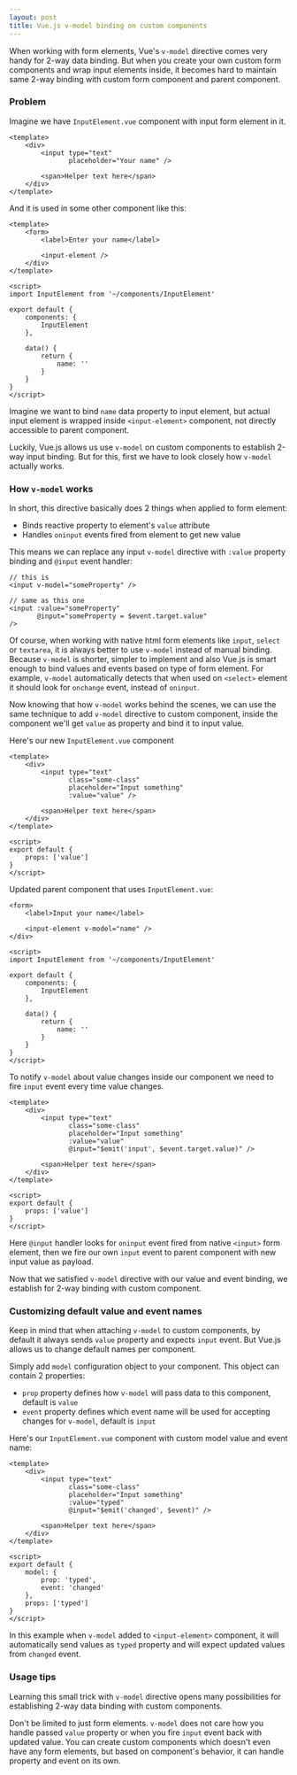 ```yaml
---
layout: post
title: Vue.js v-model binding on custom components
---
```


When working with form elements, Vue's `v-model` directive comes very handy for 2-way data binding.
But when you create your own custom form components and wrap input elements inside, 
it becomes hard to maintain same 2-way binding with custom form component and parent component.
<!--more-->

### Problem

Imagine we have `InputElement.vue` component with input form element in it.
``` vue
<template>
    <div>
        <input type="text"
               placeholder="Your name" />

        <span>Helper text here</span>
    </div>
</template>
```

And it is used in some other component like this:

``` vue
<template>
    <form>
        <label>Enter your name</label>

        <input-element />
    </div>
</template>

<script>
import InputElement from '~/components/InputElement'

export default {
    components: {
        InputElement
    },

    data() {
        return {
            name: ''
        }
    }
}
</script>
```

Imagine we want to bind `name` data property to input element, 
but actual input element is wrapped inside `<input-element>` component, not directly accessible to parent component.

Luckily, Vue.js allows us use `v-model` on custom components to establish 2-way input binding.
But for this, first we have to look closely how `v-model` actually works.

### How `v-model` works

In short, this directive basically does 2 things when applied to form element:
* Binds reactive property to element's `value` attribute
* Handles `oninput` events fired from element to get new value

This means we can replace any input `v-model` directive with `:value` property binding and `@input` event handler:

``` vue
// this is
<input v-model="someProperty" />

// same as this one
<input :value="someProperty" 
       @input="someProperty = $event.target.value"
/>
```

Of course, when working with native html form elements like `input`, `select` or `textarea`, 
it is always better to use `v-model` instead of manual binding.
Because `v-model` is shorter, simpler to implement and 
also Vue.js is smart enough to bind values and events based on type of form element.
For example, `v-model` automatically detects that when used on `<select>` element 
it should look for `onchange` event, instead of `oninput`.

Now knowing that how `v-model` works behind the scenes, 
we can use the same technique to add `v-model` directive to custom component,
inside the component we'll get `value` as property and bind it to input value.

Here's our new `InputElement.vue` component
``` vue
<template>
    <div>
        <input type="text"
               class="some-class"
               placeholder="Input something"
               :value="value" />

        <span>Helper text here</span>
    </div>
</template>

<script>
export default {
    props: ['value']
}
</script>
```

Updated parent component that uses `InputElement.vue`:

``` vue
<form>
    <label>Input your name</label>

    <input-element v-model="name" />
</div>

<script>
import InputElement from '~/components/InputElement'

export default {
    components: {
        InputElement
    },

    data() {
        return {
            name: ''
        }
    }
}
</script>
```

To notify `v-model` about value changes inside our component we need to fire `input` event every time value changes.

``` vue
<template>
    <div>
        <input type="text"
               class="some-class"
               placeholder="Input something"
               :value="value"
               @input="$emit('input', $event.target.value)" />

        <span>Helper text here</span>
    </div>
</template>

<script>
export default {
    props: ['value']
}
</script>
```

Here `@input` handler looks for `oninput` event fired from native `<input>` form element,
then we fire our own `input` event to parent component with new input value as payload.

Now that we satisfied `v-model` directive with our value and event binding, 
we establish for 2-way binding with custom component.

### Customizing default value and event names

Keep in mind that when attaching `v-model` to custom components, 
by default it always sends `value` property and expects `input` event.
But Vue.js allows us to change default names per component.

Simply add `model` configuration object to your component. This object can contain 2 properties:
* `prop` property defines how `v-model` will pass data to this component, default is `value`
* `event` property defines which event name will be used for accepting changes for `v-model`, default is `input`

Here's our `InputElement.vue` component with custom model value and event name:  
``` vue
<template>
    <div>
        <input type="text"
               class="some-class"
               placeholder="Input something"
               :value="typed"
               @input="$emit('changed', $event)" />

        <span>Helper text here</span>
    </div>
</template>

<script>
export default {
    model: {
        prop: 'typed',
        event: 'changed'
    },
    props: ['typed']
}
</script>
```

In this example when `v-model` added to `<input-element>` component,
it will automatically send values as `typed` property and will expect updated values from `changed` event.

### Usage tips

Learning this small trick with `v-model` directive opens many possibilities for establishing 
2-way data binding with custom components.

Don't be limited to just form elements. 
`v-model` does not care how you handle passed `value` property or when you fire `input` event back with updated value.
You can create custom components which doesn't even have any form elements, 
but based on component's behavior, it can handle property and event on its own.
